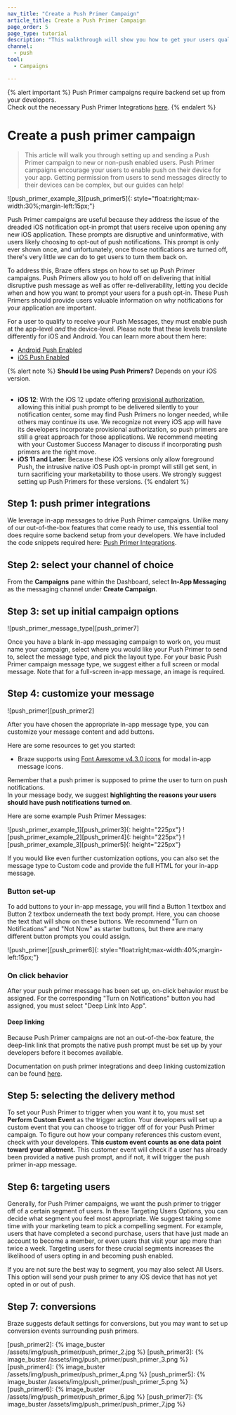 ```yaml
---
nav_title: "Create a Push Primer Campaign"
article_title: Create a Push Primer Campaign
page_order: 5
page_type: tutorial
description: "This walkthrough will show you how to get your users qualified and ready to receive your push messages by sending out a push primer."
channel:
  - push
tool:
  - Campaigns

---
```


{% alert important %}
Push Primer campaigns require backend set up from your developers. <br>Check out the necessary Push Primer Integrations [here]({{site.baseurl}}/developer_guide/platform_integration_guides/ios/push_primer/).
{% endalert %}


# Create a push primer campaign

> This article will walk you through setting up and sending a Push Primer campaign to new or non-push enabled users. Push Primer campaigns encourage your users to enable push on their device for your app. Getting permission from users to send messages directly to their devices can be complex, but our guides can help!

![push_primer_example_3][push_primer5]{: style="float:right;max-width:30%;margin-left:15px;"} 

Push Primer campaigns are useful because they address the issue of the dreaded iOS notification opt-in prompt that users receive upon opening any new iOS application. These prompts are disruptive and uninformative, with users likely choosing to opt-out of push notifications. This prompt is only ever shown once, and unfortunately, once those notifications are turned off, there's very little we can do to get users to turn them back on. 

To address this, Braze offers steps on how to set up Push Primer campaigns. Push Primers allow you to hold off on delivering that initial disruptive push message as well as offer re-deliverability, letting you decide when and how you want to prompt your users for a push opt-in. These Push Primers should provide users valuable information on why notifications for your application are important.

For a user to qualify to receive your Push Messages, they must enable push at the app-level _and_ the device-level. Please note that these levels translate differently for iOS and Android. You can learn more about them here:
- [Android Push Enabled]({{site.baseurl}}/user_guide/message_building_by_channel/push/users_and_subscriptions/#ios-android-details)
- [iOS Push Enabled]({{site.baseurl}}/user_guide/message_building_by_channel/push/users_and_subscriptions/#ios-android-details)

{% alert note %}
__Should I be using Push Primers?__ Depends on your iOS version.<br><br>
- __iOS 12__: With the iOS 12 update offering [provisional authorization]({{site.baseurl}}/user_guide/message_building_by_channel/push/ios/notification_options/#provisional-push-authentication--quiet-notifications), allowing this initial push prompt to be delivered silently to your notification center, some may find Push Primers no longer needed, while others may continue its use. We recognize not every iOS app will have its developers incorporate provisional authorization, so push primers are still a great approach for those applications. We recommend meeting with your Customer Success Manager to discuss if incorporating push primers are the right move.
- __iOS 11 and Later__: Because these iOS versions only allow foreground Push, the intrusive native iOS Push opt-in prompt will still get sent, in turn sacrificing your marketability to those users. We strongly suggest setting up Push Primers for these versions. 
{% endalert %}

## Step 1: push primer integrations

We leverage in-app messages to drive Push Primer campaigns. Unlike many of our out-of-the-box features that come ready to use, this essential tool does require some backend setup from your developers. We have included the code snippets required here: [Push Primer Integrations][integrations].

## Step 2: select your channel of choice

From the **Campaigns** pane within the Dashboard, select **In-App Messaging** as the messaging channel under **Create Campaign**.

## Step 3: set up initial campaign options

![push_primer_message_type][push_primer7]

Once you have a blank in-app messaging campaign to work on, you must name your campaign, select where you would like your Push Primer to send to, select the message type, and pick the layout type. For your basic Push Primer campaign message type, we suggest either a full screen or modal message. Note that for a full-screen in-app message, an image is required.

## Step 4: customize your message

![push_primer][push_primer2]

After you have chosen the appropriate in-app message type, you can customize your message content and add buttons.

Here are some resources to get you started:
- Braze supports using [Font Awesome v4.3.0 icons](https://fontawesome.com/v4.7.0/cheatsheet/) for modal in-app message icons.

Remember that a push primer is supposed to prime the user to turn on push notifications. <br>In your message body, we suggest __highlighting the reasons your users should have push notifications turned on__. 

Here are some example Push Primer Messages:

![push_primer_example_1][push_primer3]{: height="225px"} ![push_primer_example_2][push_primer4]{: height="225px"} ![push_primer_example_3][push_primer5]{: height="225px"}

If you would like even further customization options, you can also set the message type to Custom code and provide the full HTML for your in-app message.

### Button set-up

To add buttons to your in-app message, you will find a Button 1 textbox and Button 2 textbox underneath the text body prompt. Here, you can choose the text that will show on these buttons. We recommend "Turn on Notifications" and "Not Now" as starter buttons, but there are many different button prompts you could assign. 

![push_primer][push_primer6]{: style="float:right;max-width:40%;margin-left:15px;"}

### On click behavior

After your push primer message has been set up, on-click behavior must be assigned. For the corresponding "Turn on Notifications" button you had assigned, you must select "Deep Link Into App". 

#### Deep linking

Because Push Primer campaigns are not an out-of-the-box feature, the deep-link link that prompts the native push prompt must be set up by your developers before it becomes available. 

Documentation on push primer integrations and deep linking customization can be found [here][integrations].

## Step 5: selecting the delivery method

To set your Push Primer to trigger when you want it to, you must set __Perform Custom Event__ as the trigger action. Your developers will set up a custom event that you can choose to trigger off of for your Push Primer campaign. To figure out how your company references this custom event, check with your developers. __This custom event counts as one data point toward your allotment.__ This customer event will check if a user has already been provided a native push prompt, and if not, it will trigger the push primer in-app message. 

## Step 6: targeting users

Generally, for Push Primer campaigns, we want the push primer to trigger off of a certain segment of users. In these Targeting Users Options, you can decide what segment you feel most appropriate. We suggest taking some time with your marketing team to pick a compelling segment. For example, users that have completed a second purchase, users that have just made an account to become a member, or even users that visit your app more than twice a week. Targeting users for these crucial segments increases the likelihood of users opting in and becoming push enabled.

If you are not sure the best way to segment, you may also select All Users. This option will send your push primer to any iOS device that has not yet opted in or out of push. 

## Step 7: conversions
Braze suggests default settings for conversions, but you may want to set up conversion events surrounding push primers.

[integrations]: {{site.baseurl}}/developer_guide/platform_integration_guides/ios/push_primer/
[push_primer2]: {% image_buster /assets/img/push_primer/push_primer_2.jpg %}
[push_primer3]: {% image_buster /assets/img/push_primer/push_primer_3.png %}
[push_primer4]: {% image_buster /assets/img/push_primer/push_primer_4.png %}
[push_primer5]: {% image_buster /assets/img/push_primer/push_primer_5.png %}
[push_primer6]: {% image_buster /assets/img/push_primer/push_primer_6.jpg %}
[push_primer7]: {% image_buster /assets/img/push_primer/push_primer_7.jpg %}
